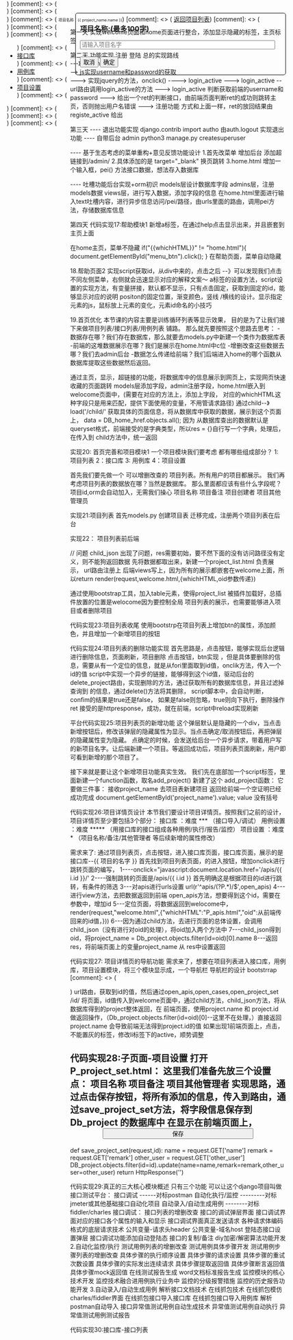 第一天
实现welcome页面和home页面进行整合，添加显示隐藏的标签，主页标签

第二天
功能实现
    注册
    登陆
总的实现路线  
---》login.html  
-->  js实现username和password的获取   
--->  实现jquery的方法，onclick() ---->  login_active
--->  login_active --url路由调用login_active的方法
--->  login_active 判断获取前端的username和password
--->  给出一个ret的判断接口，由前端页面判断ret的成功则跳转主页，否则抛出用户名错误
--->  注册功能  方式和上面一样，ret的放回结果由registe_active 给出

第三天
---- 退出功能实现  django.contrib import autho
由auth.logout 实现退出功能
---- 自带后台 admin
python3 manage.py createsuperuser

---- 基于生态考虑的菜单重构+意见反馈功能设计
1.首先改菜单  增加后台 添加超链接到/admin/
2.具体添加的是 target="_blank" 换页跳转
3.home.html 增加一个输入框，pei()  方法接口数据，想法存入数据库

---- 吐槽功能后台实现+orm初识
models层设计数据库字段
admins层，注册models数据
views层，进行写入数据，添加字段的信息
在home.html里面进行输入text吐槽内容，进行异步信息访问/pei/路径，由urls里面的路由，调用pei方法，存储数据库信息

第四天
代码实现17:帮助模块1
新增a标签，在通过help点击显示出来，并且嵌套到主页上面

在home主页，菜单不隐藏
if("{{whichHTML}}" != "home.html"){
            document.getElementById("menu_btn").click();
        }
在帮助页面，菜单自动隐藏


18.帮助页面2
实现script获取id，从div中来的，点击之后 --》可以发现我们点击不同左侧菜单，右侧就会迅速显示对应的解释文案～
a标签的设置方法，script设置的实现方法，有变量拼接，默认都不显示，只有点击固定，获取到固定的id，能够显示对应的说明
positon的固定位置，渐变颜色，竖线 /横线的设计。显示指定元素的js，鼠标放上元素的变化，元素id命名的小技巧

19.首页优化
本节课的内容主要是训练循环列表等显示效果，
目的是为了让我们接下来做项目列表/接口列表/用例列表 铺路。
那么就先要按照这个思路去思考：
-数据存在哪？我们存在数据库，那么就要去models.py中新建一个类作为数据库表
-前端的这堆数据展示在哪？我们是展示在home.html中c位
-增删改查这些数据去哪？我们去admin后台
-数据怎么传递给前端？我们后端进入home的哪个函数从数据库提取这些数据然后返回。

通过主页，显示，超链接的功能，将数据库中的信息展示到网页上，实现网页快速收藏的页面跳转
models层添加字段，admin注册字段，home.html嵌入到welocome页面中，(需要在对应的方法上，添加上字段，
对应的whichHTML这种字段只是用来匹配，提供下面使用的变量，不用管请求路径)
通过child--》load('/child/'  获取具体的页面信息，将从数据库中获取的数据，展示到这个页面上，
data = DB_home_href.objects.all();
因为 从数据库查出的数据默认是queryset格式，前端接受的是字典类型，所以res = {}自行写一个字典，处理后，在传入到
child方法中，统一返回



实现20: 首页完善和项目模块1
一个项目模块我们要考虑 都有哪些组成部分？
    1: 项目列表
    2：接口库
    3:  用例库
    4：项目设置

首先我们要先做一个 可以增删改查的 项目列表。所有用户的项目都展示。
我们再考虑项目列表的数据放在哪？当然是数据库。
    那么里面都应该有些什么字段呢？
    项目id,orm会自动加入，无需我们操心
    项目名称
    项目备注
    项目创建者
    项目其他管理员

实现21:项目列表
首先models.py 创建项目表
迁移完成，注册两个项目列表在后台

实现22： 项目列表前后端

// 问题   child_json  出现了问题，res需要初始，要不然下面的没有访问路径没有定义，则不能狗返回数据
先将数据都取出来，新建一个project_list.html  负责展示， url路由注册上
后端views写上，因为所有的展示都嵌套在welcome上面，所以return render(request,welcome.html,{whichHTML,oid参数传递})

通过使用bootstrap工具，加入table元素，使得project_list  被插件加载好，总插件放置的位置是welocome因为要控制全局
项目列表的展示，也需要能够进入项目或者删除项目

代码实现23:项目列表收尾
使用bootstrp在项目列表上增加btn的属性，添加颜色，并且增加一个新增项目的按钮


代码实现24:项目列表的删除功能实现
首先思路是，点击按钮，能够实现后台逻辑进行删除信息，页面刷新，项目删除
点击按钮，btn实现 ，但是具体要删除的信息，需要从有一个定位的信息，就是从fori里面取到id值，onclik方法，传入一个id的值
script中实现一个异步的链接，能够得到这个id值，驱动后台的delete_project路由，实现删除的方法，通过获取所有的数据库信息，并且过滤掉查询到
的信息，通过delete()方法将其删除， 
script脚本中，会自动判断，confim的结果是true还是false， 如果是false则忽略，true则向下执行，删除操作
ret  接受的是httpresponse，成功，就在前端，script中reload实现刷新


平台代码实现25:项目列表页的新增功能
这个弹层默认是隐藏的一个div，当点击新增按钮后，修改该弹层的隐藏属性为显示。当点击确定/取消按钮后，再把弹层的隐藏属性变为隐藏。
点确定的时候，会发送给后台一个异步请求，带着用户写的新项目名字。让后端新建一个项目。等返回成功后，项目列表页面刷新，用户即可看到新增的那个项目了。
<div id="add_project_div" style="width: 50%;backgrround-color:white;border:1px solid black;position: absolute;left:25%;top:30px;padding-left:10px;box-shadow;4px 4px 8px grey;border-radius:5px">
        <h3>项目名称:(最多100字)</h3>
        <input type="text" placeholder="请输入项目名字" style="width: 95%">
        <br><br>
        <button class="btn btn-danger" onclick="javascript:document.getElementById('add_project_div').style.display='none'">取消</button>
        <button class="btn btn-success">确定</button>
        <br><br>
    </div>

接下来就是要让这个新增项目功能真实生效。
我们先在底部加一个script标签，里面新建一个function函数，取名add_project()
新建了这个 add_project函数：
它要做三件事：
接收project_name
去项目表新建项目
返回给前端一个空证明已经成功完成
document.getElementById('project_name').value;  value 没有括号


代码实现26:项目详情页设计
本节我们要设计项目详情页。按照我们之前的设计，项目详情页至少要包括3个部分：
    接口库 ：难度 ***  （接口导入/调试）
    用例设置 ：难度 ***** （用接口库的接口组成各种用例/执行/报告/监控）
    项目设置 ：难度 * （项目名称/备注/其他管理者 等后续新增的属性修改）

  需求来了:
        通过项目列表页，点击按钮，进入接口库页面，接口库页面，展示的是 接口库--{{ 项目的名字 }}
    首先找到项目列表页面，的进入按钮，增加onclick进行跳转页面的编写，
    1----onclick="javascript:document.location.href='/apis/{{ i.id }}/'
    2----强制跳转的页面是/apis/{{ i.id }}  首先明确这是根据项目的id进行跳转，有条件的筛选
    3---对apis进行urls设置  url(r'^apis/(?P<id>.*)/$',open_apis)
    4---进行view方法，去把数据返回到前端 open_apis方法，想要得到这个id，需要在参数中，增加id
    5---定位页面，将数据返回到welocome中，render(request,"welcome.html",{"whichHTML":"P_apis.html","oid":从前端传回来的id值，}))
    6---因为通过child方法，去进行页面的总体设置，会调用child_json（没有进行对oid的处理），将oid加入两个方法中
    7---child_json得到oid，将project_name = Db_project.objects.filter(id=oid)[0].name
    8---返回res，将前端页面上的变量project_name 从 res中设置返回


代码实现27: 项目详情页的导航功能
    需求来了，想要在项目列表进入接口库，用例库，项目设置模块，将三个模块显示成，一个导航栏
导航栏的设计 bootstrrap
[comment]: <> (    <nav class="navbar navbar-default" role="navigation" style="position: absolute;top: 0px;left: 80px;width:-webkit-calc&#40;100% - 200px&#41;;z-index: 1">)
[comment]: <> (    <div class="container-fluid">)
[comment]: <> (    <div class="navbar-header">)
[comment]: <> (        <span style="font-size: xx-small" class="navbar-brand" >项目名称：{{ project_name.name }}</span>)
[comment]: <> (        <a class="navbar-brand" href="/project_list/">返回项目列表</a>)
[comment]: <> (    </div>)
[comment]: <> (    <div>)
[comment]: <> (        <ul class="nav navbar-nav">)
[comment]: <> (            <li class="active"><a href="/apis/{{ project_name.id }}/">接口库</a></li>)
[comment]: <> (            <li><a href="/cases/{{ project_name.id }}/">用例库</a></li>)
[comment]: <> (            <li><a href="/project_set/{{ project_name.id }}/">项目设置</a></li>)
[comment]: <> (        </ul>)
[comment]: <> (    </div>)
[comment]: <> (    </div>)
[comment]: <> (</nav>)
url路由，获取到id的值，然后通过open_apis,open_cases,open_project_set /id/
将页面，id值传入到welcome页面中，通过child方法，child_json方法，将从数据库得到的project整体返回，在
前端页面，使用project.name  和  project.id  做返回操作，（Db_project.objects.filter(id=oid)[0]--这里不在处理，）直接返回project.name 会导致前端无法得到project.id的值
如果出现1前端页面上，点击，不能置灰的标签，修改li标签下的active，顺势调整

代码实现28:子页面-项目设置
打开P_project_set.html：
这里我们准备先放三个设置点：
项目名称
项目备注
项目其他管理者
实现思路，通过点击保存按钮，将所有添加的信息，传入到路由，通过save_project_set方法，将字段信息保存到Db_project 的数据库中
在显示在前端页面上，
<button type="button" onclick="save()" style="margin-left: 15%;width: 70%" class="btn btn-primary btn-lg btn-block">保存</button>
    <script>
        function save() {
        var name = document.getElementById('name').value;
        var remark = document.getElementById('remark').value;
        var other_user = document.getElementById('other_user').value;
        $.get('/save_project_set/'+'{{ project_name.id }}',{
            'name':name,
            'remark':remark,
            'other_user':other_user,
        },function (ret) {
            alert('保存成功')
        })
    }
    </script>
-----------------------------------------------------------
def save_project_set(request,id):
    name = request.GET['name']
    remark = request.GET['remark']
    other_user = request.GET['other_user']
    DB_project.objects.filter(id=id).update(name=name,remark=remark,other_user=other_user)
    return HttpResponse('')

代码实现29:真正的三大核心模块概述
  只有三个功能 可以让这个django项目叫做接口测试平台：
接口调试 ------对标postman
自动化执行/监控 ---------对标jmeter或其他基础接口自动化项目
自动录入/自动生成用例 --------对标fiddler/charles
接口调试：
接口列表的增删改查
接口的调试弹层界面
接口调试界面对应的接口各个属性的输入和显示
接口调试界面真正发送请求
各种请求体编码格式的底层请求技术
公共变量-请求头header
公共变量-域名host
登陆态接口设置弹层
接口调试功能添加自动登陆态
接口的复制/备注
diy加密/解密算法功能开发
2.自动化监控/执行
测试用例列表的增删改查
测试用例具体步骤开发
测试用例步骤列表的增删改查
具体步骤的执行顺序设置
具体步骤的请求设置
具体步骤的重试次数设置
具体步骤的实际发出连续请求
具体步骤提取返回值
具体步骤断言返回值
具体步骤mock返回值
在线测试报告生成
word文档标准报告生成
监控模块的核心技术开发
监控技术融合进用例执行业务中
监控的分级报警措施
监控的历史报告功能开发
3.自动录入/自动生成用例 
解析接口文档技术
在线抓包技术
在线抓包模仿charles/fiddler界面
在线抓包接口导入接口库
在线抓包接口导入用例库
解析postman自动导入
接口异常值测试用例自动生成技术
异常值测试用例自动执行
异常值测试用例测试报告


代码实现30:接口库-接口列表